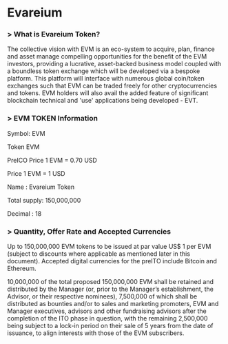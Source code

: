 Evareium
======

### > What is Evareium Token?

The collective vision with EVM is an eco-system to acquire, plan, finance and asset manage compelling opportunities for the benefit of the EVM investors, providing a lucrative, asset-backed business model coupled with a boundless token exchange which will be developed via a bespoke platform. This platform will interface with numerous global coin/token exchanges such that EVM can be traded freely for other cryptocurrencies and tokens. EVM holders will also avail the added feature of significant blockchain technical and 'use' applications being developed - EVT.

### > EVM TOKEN Information

Symbol: EVM

Token EVM

PreICO Price 1 EVM = 0.70 USD

Price 1 EVM = 1 USD

Name : Evareium Token

Total supply: 150,000,000

Decimal : 18


### > Quantity, Offer Rate and Accepted Currencies
Up to 150,000,000 EVM tokens to be issued at par value US$ 1 per EVM (subject to discounts
where applicable as mentioned later in this document). Accepted digital currencies for the preITO
include Bitcoin and Ethereum.

10,000,000 of the total proposed 150,000,000 EVM shall be retained and distributed by the
Manager (or, prior to the Manager’s establishment, the Advisor, or their respective nominees),
7,500,000 of which shall be distributed as bounties and/or to sales and marketing promoters,
EVM and Manager executives, advisors and other fundraising advisors after the completion of the
ITO phase in question, with the remaining 2,500,000 being subject to a lock-in period on their
sale of 5 years from the date of issuance, to align interests with those of the EVM subscribers.
